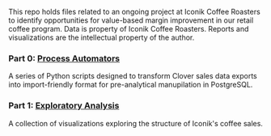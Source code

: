 This repo holds files related to an ongoing project at Iconik Coffee Roasters to identify opportunities for value-based margin improvement in our retail coffee program. Data is property of Iconik Coffee Roasters. Reports and visualizations are the intellectual property of the author.

### Part 0: [Process Automators](https://github.com/ryanloveriner/clover_data_cleaner/blob/main/clean_clover_report.py)
A series of Python scripts designed to transform Clover sales data exports into import-friendly format for pre-analytical manupilation in PostgreSQL.

### Part 1: [Exploratory Analysis](https://github.com/ryanloveriner/Iconik_Retail_Sales_Analysis/tree/exploratory_analysis)
A collection of visualizations exploring the structure of Iconik's coffee sales.
